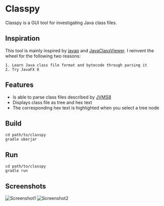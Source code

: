# Classpy

Classpy is a GUI tool for investigating Java class files.

## Inspiration

This tool is mainly inspired by [javap](http://docs.oracle.com/javase/8/docs/technotes/tools/windows/javap.html) and [JavaClassViewer](http://www.codeproject.com/Articles/35915/Java-Class-Viewer). I reinvent the wheel for the following two reasons:

    1. Learn Java class file format and bytecode through parsing it
    2. Try JavaFX 8

## Features

* Is able to parse class files described by [JVMS8](http://docs.oracle.com/javase/specs/jvms/se8/html/jvms-4.html)
* Displays class file as tree and hex text
* The corresponding hex text is highlighted when you select a tree node

## Build
```shell
cd path/to/classpy
gradle uberjar
```

## Run
```shell
cd path/to/classpy
gradle run
```

## Screenshots

![Screenshot1](https://raw.githubusercontent.com/zxh0/classpy/master/screenshot.png)
![Screenshot2](https://raw.githubusercontent.com/zxh0/classpy/master/screenshot2.png)
